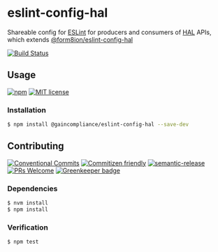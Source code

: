 # eslint-config-hal

Shareable config for [ESLint](https://eslint.org/) for producers and consumers
of [HAL](http://stateless.co/hal_specification.html) APIs, which extends
[@form8ion/eslint-config-hal](https://github.com/form8ion/eslint-config-hal)

<!-- status badges -->
[![Build Status][ci-badge]][ci-link]

## Usage

<!-- consumer badges -->
[![npm][npm-badge]][npm-link]
[![MIT license][license-badge]][license-link]

### Installation

```sh
$ npm install @gaincompliance/eslint-config-hal --save-dev
```

## Contributing

<!-- contribution badges -->
[![Conventional Commits][commit-convention-badge]][commit-convention-link]
[![Commitizen friendly][commitizen-badge]][commitizen-link]
[![semantic-release][semantic-release-badge]][semantic-release-link]
[![PRs Welcome][PRs-badge]][PRs-link]
[![Greenkeeper badge](https://badges.greenkeeper.io/gaincompliance/eslint-config-hal.svg)](https://greenkeeper.io/)

### Dependencies

```sh
$ nvm install
$ npm install
```

### Verification

```sh
$ npm test
```

[npm-link]: https://www.npmjs.com/package/@gaincompliance/eslint-config-hal
[npm-badge]: https://img.shields.io/npm/v/@gaincompliance/eslint-config-hal.svg
[license-link]: LICENSE
[license-badge]: https://img.shields.io/github/license/GainCompliance/eslint-config-hal.svg
[ci-link]: https://travis-ci.com/GainCompliance/eslint-config-hal
[ci-badge]: https://img.shields.io/travis/com/GainCompliance/eslint-config-hal/master.svg
[commit-convention-link]: https://conventionalcommits.org
[commit-convention-badge]: https://img.shields.io/badge/Conventional%20Commits-1.0.0-yellow.svg
[commitizen-link]: http://commitizen.github.io/cz-cli/
[commitizen-badge]: https://img.shields.io/badge/commitizen-friendly-brightgreen.svg
[semantic-release-link]: https://github.com/semantic-release/semantic-release
[semantic-release-badge]: https://img.shields.io/badge/%20%20%F0%9F%93%A6%F0%9F%9A%80-semantic--release-e10079.svg
[PRs-link]: http://makeapullrequest.com
[PRs-badge]: https://img.shields.io/badge/PRs-welcome-brightgreen.svg
